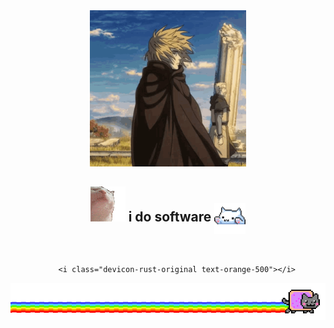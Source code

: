 <div align="center">
  <!-- Commented out banner image -->
  <!-- <img src="./banner.png" alt="Banner" width="100%"> -->
  
  <img src="vinland-saga.gif" alt="Vinland Saga" width="250">
  
  <h2>
  <img src="catjam-cat.gif" alt="Cat Jam">
    i do software 
    <img src="https://github.com/4rjunc/4rjunc/raw/main/cat.gif" alt="Cat GIF" width="50" style="vertical-align: middle;">
  </h2>
  
  <br/>


        <i class="devicon-rust-original text-orange-500"></i>

  <img src="meow.gif" alt="Meow">
<link rel="stylesheet" type="text/css" href="https://cdn.jsdelivr.net/gh/devicons/devicon@latest/devicon.min.css" />
</div>
